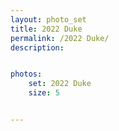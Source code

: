 ```yaml
---
layout: photo_set
title: 2022 Duke
permalink: /2022 Duke/
description: 


photos:
    set: 2022 Duke
    size: 5


---
```



